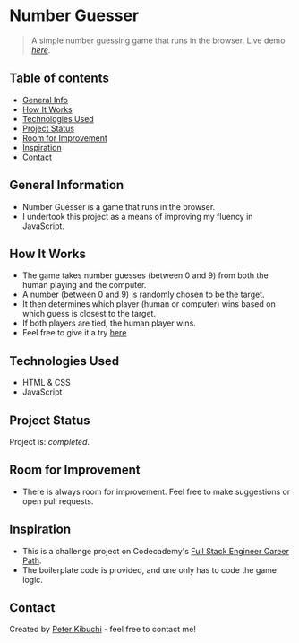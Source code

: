 # Number Guesser
> A simple number guessing game that runs in the browser.
> Live demo [_here_](https://peterkibuchi.github.io/number-guesser/).


## Table of contents
* [General Info](#general-information)
* [How It Works](#how-it-works)
* [Technologies Used](#technologies-used)
* [Project Status](#project-status)
* [Room for Improvement](#room-for-improvement)
* [Inspiration](#inspiration)
* [Contact](#contact)


## General Information
- Number Guesser is a game that runs in the browser.
- I undertook this project as a means of improving my fluency in JavaScript.


## How It Works
- The game takes number guesses (between 0 and 9) from both the human playing and the computer.
- A number (between 0 and 9) is randomly chosen to be the target.
- It then determines which player (human or computer) wins based on which guess is closest to the target.
- If both players are tied, the human player wins.
- Feel free to give it a try [here](https://peterkibuchi.github.io/number-guesser/).


## Technologies Used
* HTML & CSS
* JavaScript


## Project Status
Project is: _completed_.


## Room for Improvement
* There is always room for improvement. Feel free to make suggestions or open pull requests.


## Inspiration
- This is a challenge project on Codecademy's [Full Stack Engineer Career Path](https://www.codecademy.com/learn/paths/full-stack-engineer-career-path/).
- The boilerplate code is provided, and one only has to code the game logic.


## Contact
Created by [Peter Kibuchi](https://peterkibuchi.com) - feel free to contact me!
